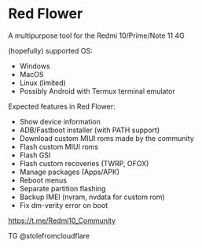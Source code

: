 # Red Flower
A multipurpose tool for the Redmi 10/Prime/Note 11 4G 

(hopefully) supported OS:
- Windows
- MacOS
- Linux (limited)
- Possibly Android with Termux terminal emulator

Expected features in Red Flower:
- Show device information
- ADB/Fastboot installer (with PATH support)
- Download custom MIUI roms made by the community
- Flash custom MIUI roms
- Flash GSI
- Flash custom recoveries (TWRP, OFOX)
- Manage packages (Apps/APK)
- Reboot menus
- Separate partition flashing
- Backup IMEI (nvram, nvdata for custom rom)
- Fix dm-verity error on boot

https://t.me/Redmi10_Community

TG @stolefromcloudflare
